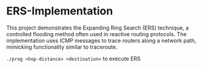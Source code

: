 # ERS-Implementation

This project demonstrates the Expanding Ring Search (ERS) technique, a controlled flooding method often used in reactive routing protocols. The implementation uses ICMP messages to trace routers along a network path, mimicking functionality similar to traceroute. 

```./prog <hop-distance> <destination>``` to execute ERS
